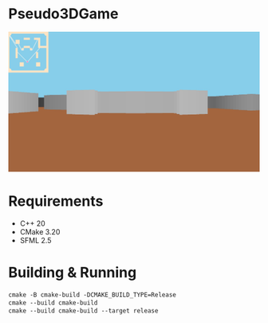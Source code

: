 # Pseudo3DGame

<p>
    <img src="docs/scene1.jpeg" width="auto"/>
</p>

# Requirements
* C++ 20
* CMake 3.20
* SFML 2.5

# Building & Running
```
cmake -B cmake-build -DCMAKE_BUILD_TYPE=Release
cmake --build cmake-build
cmake --build cmake-build --target release
```
